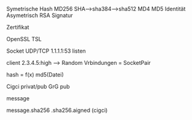 Symetrische 
Hash MD256 SHA-->sha384-->sha512 MD4 MD5
Identität
Asymetrisch RSA
Signatur

Zertifikat

OpenSSL
TSL

Socket UDP/TCP      1.1.1.1:53
                    listen


client
2.3.4.5:high --> Random
 Vrbindungen = SocketPair

 hash = f(x)
    md5(Datei)

Cigci       privat/pub
GrG         pub

message

message.sha256
         .sha256.aigned 
                  (cigci)